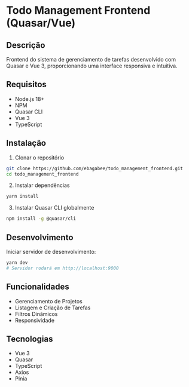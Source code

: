 # Todo Management Frontend (Quasar/Vue)

## Descrição

Frontend do sistema de gerenciamento de tarefas desenvolvido com Quasar e Vue 3, proporcionando uma interface responsiva e intuitiva.

## Requisitos

- Node.js 18+
- NPM
- Quasar CLI
- Vue 3
- TypeScript

## Instalação

1. Clonar o repositório

```bash
git clone https://github.com/ebagabee/todo_management_frontend.git
cd todo_management_frontend
```

2. Instalar dependências

```bash
yarn install
```

3. Instalar Quasar CLI globalmente

```bash
npm install -g @quasar/cli
```

## Desenvolvimento

Iniciar servidor de desenvolvimento:

```bash
yarn dev
# Servidor rodará em http://localhost:9000
```

## Funcionalidades

- Gerenciamento de Projetos
- Listagem e Criação de Tarefas
- Filtros Dinâmicos
- Responsividade

## Tecnologias

- Vue 3
- Quasar
- TypeScript
- Axios
- Pinia

